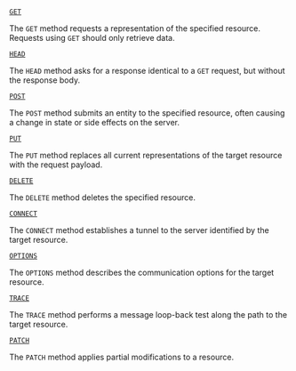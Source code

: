 [`GET`](https://developer.mozilla.org/en-US/docs/Web/HTTP/Methods/GET)

The `GET` method requests a representation of the specified resource. Requests using `GET` should only retrieve data.

[`HEAD`](https://developer.mozilla.org/en-US/docs/Web/HTTP/Methods/HEAD)

The `HEAD` method asks for a response identical to a `GET` request, but without the response body.

[`POST`](https://developer.mozilla.org/en-US/docs/Web/HTTP/Methods/POST)

The `POST` method submits an entity to the specified resource, often causing a change in state or side effects on the server.

[`PUT`](https://developer.mozilla.org/en-US/docs/Web/HTTP/Methods/PUT)

The `PUT` method replaces all current representations of the target resource with the request payload.

[`DELETE`](https://developer.mozilla.org/en-US/docs/Web/HTTP/Methods/DELETE)

The `DELETE` method deletes the specified resource.

[`CONNECT`](https://developer.mozilla.org/en-US/docs/Web/HTTP/Methods/CONNECT)

The `CONNECT` method establishes a tunnel to the server identified by the target resource.

[`OPTIONS`](https://developer.mozilla.org/en-US/docs/Web/HTTP/Methods/OPTIONS)

The `OPTIONS` method describes the communication options for the target resource.

[`TRACE`](https://developer.mozilla.org/en-US/docs/Web/HTTP/Methods/TRACE)

The `TRACE` method performs a message loop-back test along the path to the target resource.

[`PATCH`](https://developer.mozilla.org/en-US/docs/Web/HTTP/Methods/PATCH)

The `PATCH` method applies partial modifications to a resource.